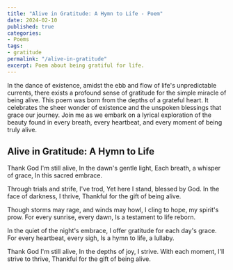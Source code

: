 ```yaml
---
title: "Alive in Gratitude: A Hymn to Life - Poem"
date: 2024-02-10
published: true
categories:
- Poems
tags:
- gratitude
permalink: "/alive-in-gratitude"
excerpt: Poem about being gratiful for life.
---
```

In the dance of existence, amidst the ebb and flow of life's unpredictable currents, there exists a profound sense of gratitude for the simple miracle of being alive. This poem was born from the depths of a grateful heart. It celebrates the sheer wonder of existence and the unspoken blessings that grace our journey. Join me as we embark on a lyrical exploration of the beauty found in every breath, every heartbeat, and every moment of being truly alive.

## Alive in Gratitude: A Hymn to Life

Thank God I'm still alive,
In the dawn's gentle light,
Each breath, a whisper of grace,
In this sacred embrace.

Through trials and strife, I've trod,
Yet here I stand, blessed by God.
In the face of darkness, I thrive,
Thankful for the gift of being alive.

Though storms may rage, and winds may howl,
I cling to hope, my spirit's prow.
For every sunrise, every dawn,
Is a testament to life reborn.

In the quiet of the night's embrace,
I offer gratitude for each day's grace.
For every heartbeat, every sigh,
Is a hymn to life, a lullaby.

Thank God I'm still alive,
In the depths of joy, I strive.
With each moment, I'll strive to thrive,
Thankful for the gift of being alive.